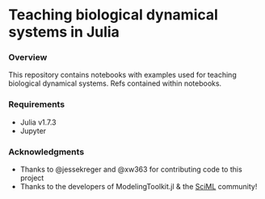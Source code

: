 # Teaching biological dynamical systems in Julia

### Overview 
This repository contains notebooks with examples used for teaching biological dynamical systems. Refs contained within notebooks.

### Requirements
- Julia v1.7.3
- Jupyter

### Acknowledgments
- Thanks to @jessekreger and @xw363 for contributing code to this project
- Thanks to the developers of ModelingToolkit.jl & the [SciML](https://sciml.ai/) community!

